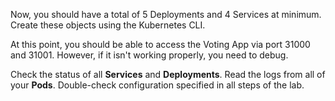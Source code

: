 Now, you should have a total of 5 Deployments and 4 Services at minimum. Create these objects using the Kubernetes CLI.

At this point, you should be able to access the Voting App via port 31000 and 31001. However, if it isn't working properly, you need to debug.

Check the status of all **Services** and **Deployments**. Read the logs from all of your **Pods**. Double-check configuration specified in all steps of the lab.